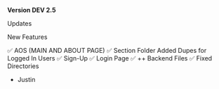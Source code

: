 **Version DEV 2.5**

Updates

New Features

✅ AOS (MAIN AND ABOUT PAGE)
✅ Section Folder Added Dupes for Logged In Users
✅ Sign-Up
✅ Login Page
✅ ++ Backend Files
✅ Fixed Directories

- Justin
